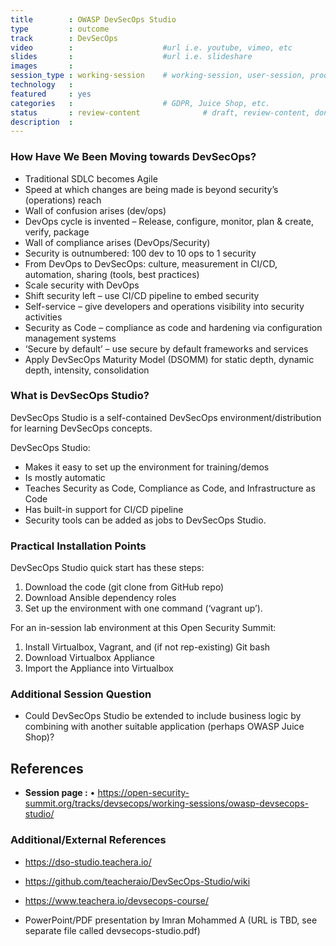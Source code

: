 ```yaml
---
title        : OWASP DevSecOps Studio
type         : outcome
track        : DevSecOps
video        :                    #url i.e. youtube, vimeo, etc
slides       :                    #url i.e. slideshare
images       :
session_type : working-session    # working-session, user-session, product-sesssion
technology   :
featured     : yes
categories   :                    # GDPR, Juice Shop, etc.
status       : review-content              # draft, review-content, done
description  :
---
```



### How Have We Been Moving towards DevSecOps?

- Traditional SDLC becomes Agile
- Speed at which changes are being made is beyond security’s (operations) reach
- Wall of confusion arises (dev/ops)
- DevOps cycle is invented – Release, configure, monitor, plan & create, verify, package
- Wall of compliance arises (DevOps/Security)
- Security is outnumbered: 100 dev to 10 ops to 1 security
- From DevOps to DevSecOps: culture, measurement in CI/CD, automation, sharing (tools, best practices)
- Scale security with DevOps
- Shift security left – use CI/CD pipeline to embed security
- Self-service – give developers and operations visibility into security activities
- Security as Code – compliance as code and hardening via configuration management systems
- ‘Secure by default’ – use secure by default frameworks and services
- Apply DevSecOps Maturity Model (DSOMM) for static depth, dynamic depth, intensity, consolidation

### What is DevSecOps Studio?

DevSecOps Studio is a self-contained DevSecOps environment/distribution for learning DevSecOps concepts.

DevSecOps Studio:

- Makes it easy to set up the environment for training/demos
- Is mostly automatic
- Teaches Security as Code, Compliance as Code, and Infrastructure as Code
- Has built-in support for CI/CD pipeline
- Security tools can be added as jobs to DevSecOps Studio.

### Practical Installation Points

DevSecOps Studio quick start has these steps:

1. Download the code (git clone from GitHub repo)
2. Download Ansible dependency roles
3. Set up the environment with one command (‘vagrant up’).

For an in-session lab environment at this Open Security Summit:

1. Install Virtualbox, Vagrant, and (if not rep-existing) Git bash
2. Download Virtualbox Appliance
3. Import the Appliance into Virtualbox

### Additional Session Question

- Could DevSecOps Studio be extended to include business logic by combining with another suitable application (perhaps OWASP Juice Shop)?

## References
- **Session page :** •	https://open-security-summit.org/tracks/devsecops/working-sessions/owasp-devsecops-studio/

### Additional/External References
- https://dso-studio.teachera.io/
- https://github.com/teacheraio/DevSecOps-Studio/wiki
- https://www.teachera.io/devsecops-course/

- PowerPoint/PDF presentation by Imran Mohammed A
(URL is TBD, see separate file called devsecops-studio.pdf)
